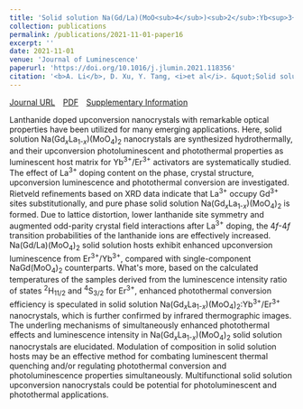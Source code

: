 ```yaml
---
title: 'Solid solution Na(Gd/La)(MoO<sub>4</sub>)<sub>2</sub>:Yb<sup>3+</sup>/Er<sup>3+</sup> upconversion nanocrystals with simultaneously enhanced photothermal conversion efficiency and luminescence intensity'
collection: publications
permalink: /publications/2021-11-01-paper16
excerpt: ''
date: 2021-11-01
venue: 'Journal of Luminescence'
paperurl: 'https://doi.org/10.1016/j.jlumin.2021.118356'
citation: '<b>A. Li</b>, D. Xu, Y. Tang, <i>et al</i>. &quot;Solid solution Na(Gd/La)(MoO<sub>4</sub>)<sub>2</sub>:Yb<sup>3+</sup>/Er<sup>3+</sup> upconversion nanocrystals with simultaneously enhanced photothermal conversion efficiency and luminescence intensity&quot;, <i>Journal of Luminescence</i>, 2021, 239: 118356.'
---
```

[Journal URL](https://www.sciencedirect.com/science/article/abs/pii/S0022231321004725)&emsp;[PDF](files/paper16.pdf)&emsp;[Supplementary Information](files/paper16-si.pdf)

Lanthanide doped upconversion nanocrystals with remarkable optical properties have been utilized for many emerging applications. Here, solid solution Na(Gd<sub><em>x</em></sub>La<sub>1-<em>x</em></sub>)(MoO<sub>4</sub>)<sub>2</sub> nanocrystals are synthesized hydrothermally, and their upconversion photoluminescent and photothermal properties as luminescent host matrix for Yb<sup>3+</sup>/Er<sup>3+</sup> activators are systematically studied. The effect of La<sup>3+</sup> doping content on the phase, crystal structure, upconversion luminescence and photothermal conversion are investigated. Rietveld refinements based on XRD data indicate that La<sup>3+</sup> occupy Gd<sup>3+</sup> sites substitutionally, and pure phase solid solution Na(Gd<sub><em>x</em></sub>La<sub>1-<em>x</em></sub>)(MoO<sub>4</sub>)<sub>2</sub> is formed. Due to lattice distortion, lower lanthanide site symmetry and augmented odd-parity crystal field interactions after La<sup>3+</sup> doping, the 4<em>f</em>-4<em>f</em> transition probabilities of the lanthanide ions are effectively increased. Na(Gd/La)(MoO<sub>4</sub>)<sub>2</sub> solid solution hosts exhibit enhanced upconversion luminescence from Er<sup>3+</sup>/Yb<sup>3+</sup>, compared with single-component NaGd(MoO<sub>4</sub>)<sub>2</sub> counterparts. What&#x27;s more, based on the calculated temperatures of the samples derived from the luminescence intensity ratio of states <sup>2</sup>H<sub>11/2</sub> and <sup>4</sup>S<sub>3/2</sub> for Er<sup>3+</sup>, enhanced photothermal conversion efficiency is speculated in solid solution Na(Gd<sub><em>x</em></sub>La<sub>1-<em>x</em></sub>)(MoO<sub>4</sub>)<sub>2</sub>:Yb<sup>3+</sup>/Er<sup>3+</sup> nanocrystals, which is further confirmed by infrared thermographic images. The underling mechanisms of simultaneously enhanced photothermal effects and luminescence intensity in Na(Gd<sub><em>x</em></sub>La<sub>1-<em>x</em></sub>)(MoO<sub>4</sub>)<sub>2</sub> solid solution nanocrystals are elucidated. Modulation of composition in solid solution hosts may be an effective method for combating luminescent thermal quenching and/or regulating photothermal conversion and photoluminescence properties simultaneously. Multifunctional solid solution upconversion nanocrystals could be potential for photoluminescent and photothermal applications.